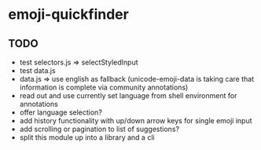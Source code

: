 # emoji-quickfinder

## TODO
- test selectors.js => selectStyledInput
- test data.js
- data.js => use english as fallback (unicode-emoji-data is taking care that information is complete via community annotations)
- read out and use currently set language from shell environment for annotations
- offer language selection?
- add history functionality with up/down arrow keys for single emoji input
- add scrolling or pagination to list of suggestions?
- split this module up into a library and a cli
